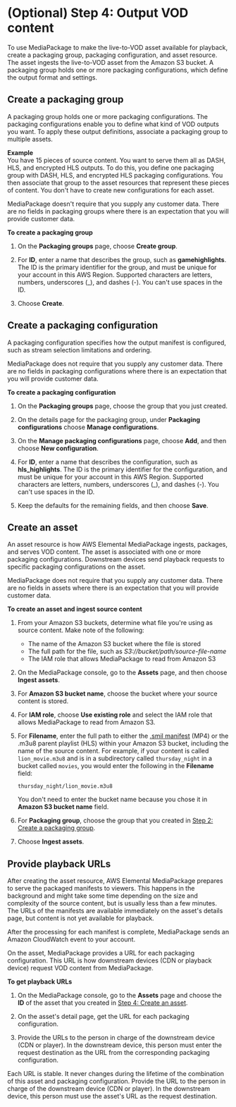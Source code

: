 # \(Optional\) Step 4: Output VOD content<a name="gs-output-vod"></a>

To use MediaPackage to make the live\-to\-VOD asset available for playback, create a packaging group, packaging configuration, and asset resource\. The asset ingests the live\-to\-VOD asset from the Amazon S3 bucket\. A packaging group holds one or more packaging configurations, which define the output format and settings\. 

## Create a packaging group<a name="gs-create-grp-ltov"></a>

A packaging group holds one or more packaging configurations\. The packaging configurations enable you to define what kind of VOD outputs you want\. To apply these output definitions, associate a packaging group to multiple assets\.

**Example**  
 You have 15 pieces of source content\. You want to serve them all as DASH, HLS, and encrypted HLS outputs\. To do this, you define one packaging group with DASH, HLS, and encrypted HLS packaging configurations\. You then associate that group to the asset resources that represent these pieces of content\. You don't have to create new configurations for each asset\.

MediaPackage doesn't require that you supply any customer data\. There are no fields in packaging groups where there is an expectation that you will provide customer data\.

**To create a packaging group**

1. On the **Packaging groups** page, choose **Create group**\.

1. For **ID**, enter a name that describes the group, such as **gamehighlights**\. The ID is the primary identifier for the group, and must be unique for your account in this AWS Region\. Supported characters are letters, numbers, underscores \(\_\), and dashes \(\-\)\. You can't use spaces in the ID\.

1. Choose **Create**\.

## Create a packaging configuration<a name="gs-create-cfig-ltov"></a>

A packaging configuration specifies how the output manifest is configured, such as stream selection limitations and ordering\.

MediaPackage does not require that you supply any customer data\. There are no fields in packaging configurations where there is an expectation that you will provide customer data\.

**To create a packaging configuration**

1. On the **Packaging groups** page, choose the group that you just created\.

1. On the details page for the packaging group, under **Packaging configurations** choose **Manage configurations**\.

1. On the **Manage packaging configurations** page, choose **Add**, and then choose **New configuration**\.

1. For **ID**, enter a name that describes the configuration, such as **hls\_highlights**\. The ID is the primary identifier for the configuration, and must be unique for your account in this AWS Region\. Supported characters are letters, numbers, underscores \(\_\), and dashes \(\-\)\. You can't use spaces in the ID\.

1. Keep the defaults for the remaining fields, and then choose **Save**\.

## Create an asset<a name="gs-create-asset-ltov"></a>

An asset resource is how AWS Elemental MediaPackage ingests, packages, and serves VOD content\. The asset is associated with one or more packaging configurations\. Downstream devices send playback requests to specific packaging configurations on the asset\.

MediaPackage does not require that you supply any customer data\. There are no fields in assets where there is an expectation that you will provide customer data\.

**To create an asset and ingest source content**

1. From your Amazon S3 buckets, determine what file you're using as source content\. Make note of the following:
   + The name of the Amazon S3 bucket where the file is stored
   + The full path for the file, such as *S3://bucket/path/source\-file\-name*
   + The IAM role that allows MediaPackage to read from Amazon S3

1. On the MediaPackage console, go to the **Assets** page, and then choose **Ingest assets**\.

1. For **Amazon S3 bucket name**, choose the bucket where your source content is stored\.

1. For **IAM role**, choose **Use existing role** and select the IAM role that allows MediaPackage to read from Amazon S3\.

1. For **Filename**, enter the full path to either the [\.smil manifest](supported-inputs-vod-smil.md) \(MP4\) or the \.m3u8 parent playlist \(HLS\) within your Amazon S3 bucket, including the name of the source content\. For example, if your content is called `lion_movie.m3u8` and is in a subdirectory called `thursday_night` in a bucket called `movies`, you would enter the following in the **Filename** field:

   ```
   thursday_night/lion_movie.m3u8
   ```

   You don't need to enter the bucket name because you chose it in **Amazon S3 bucket name** field\.

1. For **Packaging group**, choose the group that you created in [Step 2: Create a packaging group](gs-create-grp.md)\.

1. Choose **Ingest assets**\.

## Provide playback URLs<a name="gs-provide-url-ltov"></a>

After creating the asset resource, AWS Elemental MediaPackage prepares to serve the packaged manifests to viewers\. This happens in the background and might take some time depending on the size and complexity of the source content, but is usually less than a few minutes\. The URLs of the manifests are available immediately on the asset's details page, but content is not yet available for playback\.

After the processing for each manifest is complete, MediaPackage sends an Amazon CloudWatch event to your account\.

On the asset, MediaPackage provides a URL for each packaging configuration\. This URL is how downstream devices \(CDN or playback device\) request VOD content from MediaPackage\.

**To get playback URLs**

1. On the MediaPackage console, go to the **Assets** page and choose the **ID** of the asset that you created in [Step 4: Create an asset](gs-create-asset.md)\.

1. On the asset's detail page, get the URL for each packaging configuration\.

1. Provide the URLs to the person in charge of the downstream device \(CDN or player\)\. In the downstream device, this person must enter the request destination as the URL from the corresponding packaging configuration\.

Each URL is stable\. It never changes during the lifetime of the combination of this asset and packaging configuration\. Provide the URL to the person in charge of the downstream device \(CDN or player\)\. In the downstream device, this person must use the asset's URL as the request destination\.
